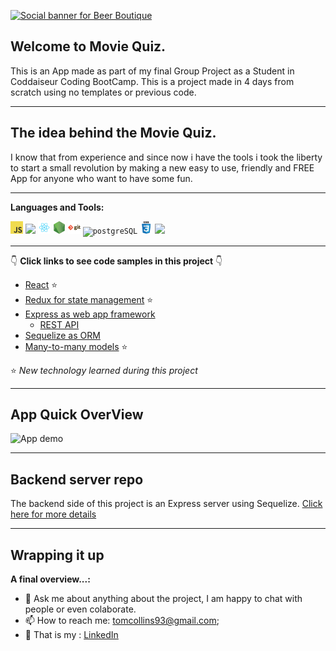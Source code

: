[![Social banner for Beer Boutique](https://play-lh.googleusercontent.com/CEuBzhjSrMdLryPZvX-qxNbtpbGiGbGZHMDY1YT6pXfPAsRRKphwW2v-6hZmSz8PIMg)]()

## Welcome to Movie Quiz.

This is an App made as part of my final Group Project as a Student in Coddaiseur Coding BootCamp.
This is a project made in 4 days from scratch using no templates or previous code.

---

## The idea behind the Movie Quiz.

I know that from experience and since now i have the tools i took the liberty to start a small revolution by making a new easy to use, friendly and FREE App for anyone who want to have some fun.

---

**Languages and Tools:**

<code><img height="20" src="https://raw.githubusercontent.com/github/explore/80688e429a7d4ef2fca1e82350fe8e3517d3494d/topics/javascript/javascript.png"></code>
<code><img height="20" src="https://seeklogo.com/images/R/redux-logo-9CA6836C12-seeklogo.com.png"></code>
<code><img height="20" src="https://raw.githubusercontent.com/github/explore/80688e429a7d4ef2fca1e82350fe8e3517d3494d/topics/react/react.png"></code>
<code><img height="20" src="https://raw.githubusercontent.com/github/explore/80688e429a7d4ef2fca1e82350fe8e3517d3494d/topics/nodejs/nodejs.png"></code>
<code><img height="20" src="https://raw.githubusercontent.com/github/explore/80688e429a7d4ef2fca1e82350fe8e3517d3494d/topics/git/git.png"></code>
<code><img height='20' title='postgreSQL' src='https://user-images.githubusercontent.com/31222514/155521312-96e008ba-1d5e-409f-aaec-ca229ca275c6.jpeg'></code>
<code><img height='20' title= 'CSS3' src='https://raw.githubusercontent.com/github/explore/80688e429a7d4ef2fca1e82350fe8e3517d3494d/topics/css/css.png'></code>
<code><img height='20'  src='https://mui.com/static/logo.png'></code>

---

👇 **Click links to see code samples in this project** 👇

- [React](s) ⭐
- [Redux for state management]() ⭐
- [Express as web app framework](https://github.com/Vasileios1314/beer_boutique_backend/blob/master/index.js)
  - [REST API](https://github.com/Vasileios1314/beer_boutique_backend/tree/master/routers)
- [Sequelize as ORM](https://github.com/Vasileios1314/beer_boutique_backend/tree/master/models)
- [Many-to-many models](https://github.com/Vasileios1314/beer_boutique_backend/tree/master/models) ⭐

⭐ _New technology learned during this project_

---

## App Quick OverView

![App demo](./assets/Screen%20Recording%202022-05-10%20at%2012.gif)

---

## Backend server repo

The backend side of this project is an Express server using Sequelize. [Click here for more details]()

---

## Wrapping it up

**A final overview...:**

- 💬 Ask me about anything about the project, I am happy to chat with people or even colaborate.
- 📫 How to reach me: [tomcollins93@gmail.com](tomcollins93@gmail.com);
- 📝 That is my : [LinkedIn](https://www.linkedin.com/in/vasileios-bomponis-a20673121/)
